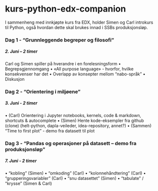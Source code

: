 # kurs-python-edx-companion
I sammenheng med innkjøpte kurs fra EDX, holder Simen og Carl introkurs til Python, også hvordan dette skal brukes innad i SSBs produksjonsløp.

### Dag 1  - “Grunnleggende begreper og filosofi” 
##### 2. Juni – 2 timer 
Carl og Simen spiller på hverandre i en forelesningsform 
•         Begrepsgjennomgang 
•         «All purpose language» - hvorfor, hvilke konsekvenser har det 
•         Overlapp av konsepter mellom “nabo-språk” 
•         Diskusjon 
 
### Dag 2 - “Orientering i miljøene” 
##### 3. Juni - 2 timer 
•         (Carl) Orientering i Jupyter notebooks, kernels, code & markdown, shortcuts & autocomplete 
•         (Simen) Hente kode-eksempler fra github (clone) (helt-python, dapla-veileder, idea-repository, annet?) 
•         (Sammen) “Time to first plot” - demo fra datasett til plot 
 
### Dag 3 - “Pandas og operasjoner på datasett – demo fra produksjonsløp” 
##### 7. Juni - 2 timer 
•         “kobling” (Simen) 
•         “omkoding” (Carl) 
•         “kolonnehåndtering” (Carl) 
•         “grupperingsvariabler” (Carl) 
•         “snu datasettet” (Simen) 
•         “tabulate” / “krysse” (Simen & Carl) 

